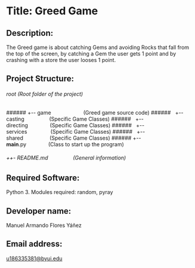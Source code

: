 # Title: Greed Game

## Description: 
The Greed game is about catching Gems and avoiding Rocks that fall from the top of the screen, by catching a Gem the user gets 1 point and by crashing with a store the user looses 1 point.

## Project Structure: 
###### root                          (Root folder of the project)
###### +-- game                      (Greed game source code)
######   +-- casting                 (Specific Game Classes)
######   +-- directing               (Specific Game Classes)
######   +-- services                (Specific Game Classes)
######   +-- shared                  (Specific Game Classes)
###### +-- __main__.py               (Class to start up the program)
###### ++- README.md                 (General information)

## Required Software: 
Python 3. Modules required: random, pyray

## Developer name: 
Manuel Armando Flores Yáñez

## Email address: 
u186335381@byui.edu